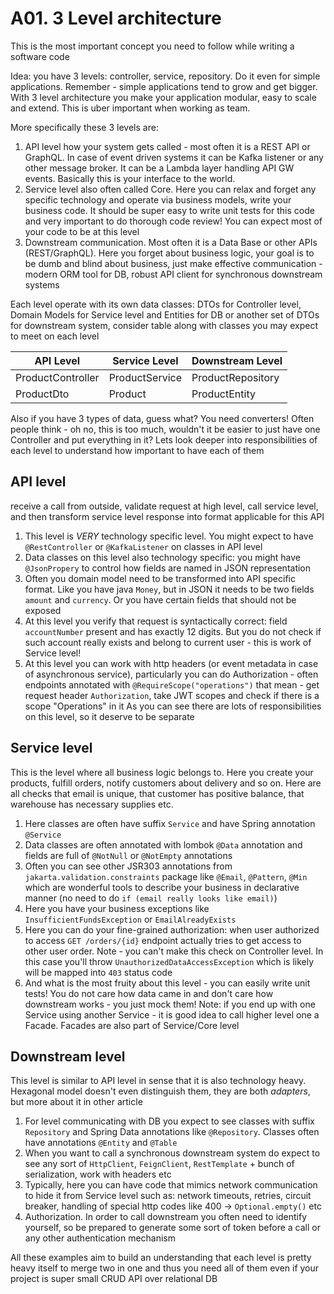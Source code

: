 # A01. 3 Level architecture

This is the most important concept you need to follow while writing a software code

Idea: you have 3 levels: controller, service, repository. Do it even for simple applications.
Remember - simple applications tend to grow and get bigger. With 3 level architecture you make your application modular,
easy to scale and extend. This is uber important when working as team.

More specifically these 3 levels are:
1. API level how your system gets called - most often it is a REST API or GraphQL. In case of event driven systems it can be Kafka listener or any other message broker. It can be a Lambda layer handling API GW events. Basically this is your interface to the world.
2. Service level also often called Core. Here you can relax and forget any specific technology and operate via business models, write your business code. It should be super easy to write unit tests for this code and very important to do thorough code review! You can expect most of your code to be at this level
3. Downstream communication. Most often it is a Data Base or other APIs (REST/GraphQL). Here you forget about business logic, your goal is to be dumb and blind about business, just make effective communication - modern ORM tool for DB, robust API client for synchronous downstream systems

Each level operate with its own data classes: DTOs for Controller level, Domain Models for Service level and Entities for DB or another set of DTOs for downstream system, consider table along with classes you may expect to meet on each level

| API Level         | Service Level  | Downstream Level  |
|-------------------|----------------|-------------------|
| ProductController | ProductService | ProductRepository |
| ProductDto        | Product        | ProductEntity     |

Also if you have 3 types of data, guess what? You need converters! Often people think - oh no, this is too much, wouldn't it be easier to just have one Controller and put everything in it? Lets look deeper into responsibilities of each level to understand how important to have each of them

## API level
receive a call from outside, validate request at high level, call service level, and then transform service level response into format applicable for this API
1. This level is _VERY_ technology specific level. You might expect to have `@RestController` or `@KafkaListener` on classes in API level 
2. Data classes on this level also technology specific: you might have `@JsonPropery` to control how fields are named in JSON representation
3. Often you domain model need to be transformed into API specific format. Like you have java `Money`, but in JSON it needs to be two fields `amount` and `currency`. Or you have certain fields that should not be exposed
4. At this level you verify that request is syntactically correct: field `accountNumber` present and has exactly 12 digits. But you do not check if such account really exists and belong to current user - this is work of Service level!
5. At this level you can work with http headers (or event metadata in case of asynchronous service), particularly you can do Authorization - often endpoints annotated with `@RequireScope("operations")` that mean - get request header `Authorization`, take JWT scopes and check if there is a scope "Operations" in it
As you can see there are lots of responsibilities on this level, so it deserve to be separate

## Service level
This is the level where all business logic belongs to. Here you create your products, fulfill orders, notify customers about delivery and so on. Here are all checks that email is unique, that customer has positive balance, that warehouse has necessary supplies etc.
1. Here classes are often have suffix `Service` and have Spring annotation `@Service`
2. Data classes are often annotated with lombok `@Data` annotation and fields are full of `@NotNull` or `@NotEmpty` annotations
3. Often you can see other JSR303 annotations from `jakarta.validation.constraints` package like `@Email`, `@Pattern`, `@Min` which are wonderful tools to describe your business in declarative manner (no need to do `if (email really looks like email)`)  
4. Here you have your business exceptions like `InsufficientFundsException` or `EmailAlreadyExists`
5. Here you can do your fine-grained authorization: when user authorized to access `GET /orders/{id}` endpoint actually tries to get access to other user order. Note - you can't make this check on Controller level. In this case you'll throw `UnauthorizedDataAccessException` which is likely will be mapped into `403` status code 
6. And what is the most fruity about this level - you can easily write unit tests! You do not care how data came in and don't care how downstream works - you just mock them! 
Note: if you end up with one Service using another Service - it is good idea to call higher level one a Facade. Facades are also part of Service/Core level

## Downstream level
This level is similar to API level in sense that it is also technology heavy. Hexagonal model doesn't even distinguish them, they are both _adapters_, but more about it in other article
1. For level communicating with DB you expect to see classes with suffix `Repository` and Spring Data annotations like `@Repository`. Classes often have annotations `@Entity` and `@Table`
2. When you want to call a synchronous downstream system do expect to see any sort of `HttpClient`, `FeignClient`, `RestTemplate` + bunch of serialization, work with headers etc
3. Typically, here you can have code that mimics network communication to hide it from Service level such as: network timeouts, retries, circuit breaker, handling of special http codes like 400 -> `Optional.empty()` etc
4. Authorization. In order to call downstream you often need to identify yourself, so be prepared to generate some sort of token before a call or any other authentication mechanism

All these examples aim to build an understanding that each level is pretty heavy itself to merge two in one and thus you need all of them even if your project is super small CRUD API over relational DB